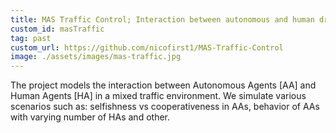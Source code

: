 ```yaml
---
title: MAS Traffic Control; Interaction between autonomous and human drivers
custom_id: masTraffic
tag: past
custom_url: https://github.com/nicofirst1/MAS-Traffic-Control
image: ./assets/images/mas-traffic.jpg
---
```

The project models the interaction between Autonomous Agents [AA] and Human Agents [HA] in a mixed traffic environment.
We simulate various scenarios such as: selfishness vs cooperativeness in AAs, behavior of AAs with varying number of HAs and other.
                                              